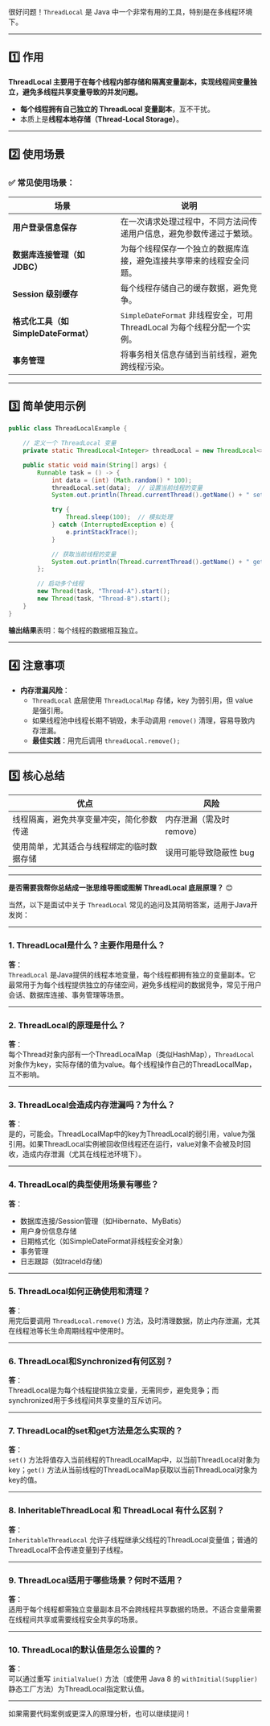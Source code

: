 很好问题！`ThreadLocal` 是 Java 中一个非常有用的工具，特别是在多线程环境下。

---

## **1️⃣ 作用**

**ThreadLocal 主要用于在每个线程内部存储和隔离变量副本，实现线程间变量独立，避免多线程共享变量导致的并发问题。**

- **每个线程拥有自己独立的 ThreadLocal 变量副本**，互不干扰。
- 本质上是**线程本地存储（Thread-Local Storage）**。

---

## **2️⃣ 使用场景**

### ✅ **常见使用场景：**

| 场景                        | 说明                                                         |
|---------------------------|------------------------------------------------------------|
| **用户登录信息保存**            | 在一次请求处理过程中，不同方法间传递用户信息，避免参数传递过于繁琐。 |
| **数据库连接管理（如 JDBC）**   | 为每个线程保存一个独立的数据库连接，避免连接共享带来的线程安全问题。  |
| **Session 级别缓存**            | 每个线程存储自己的缓存数据，避免竞争。                             |
| **格式化工具（如 SimpleDateFormat）** | `SimpleDateFormat` 非线程安全，可用 ThreadLocal 为每个线程分配一个实例。 |
| **事务管理**                    | 将事务相关信息存储到当前线程，避免跨线程污染。                      |

---

## **3️⃣ 简单使用示例**

```java
public class ThreadLocalExample {

    // 定义一个 ThreadLocal 变量
    private static ThreadLocal<Integer> threadLocal = new ThreadLocal<>();

    public static void main(String[] args) {
        Runnable task = () -> {
            int data = (int) (Math.random() * 100);
            threadLocal.set(data);  // 设置当前线程的变量
            System.out.println(Thread.currentThread().getName() + " set data: " + data);

            try {
                Thread.sleep(100);  // 模拟处理
            } catch (InterruptedException e) {
                e.printStackTrace();
            }

            // 获取当前线程的变量
            System.out.println(Thread.currentThread().getName() + " get data: " + threadLocal.get());
        };

        // 启动多个线程
        new Thread(task, "Thread-A").start();
        new Thread(task, "Thread-B").start();
    }
}
```

**输出结果**表明：每个线程的数据相互独立。

---

## **4️⃣ 注意事项**

- **内存泄漏风险**：
  - `ThreadLocal` 底层使用 `ThreadLocalMap` 存储，key 为弱引用，但 value 是强引用。
  - 如果线程池中线程长期不销毁，未手动调用 `remove()` 清理，容易导致内存泄漏。
  - **最佳实践**：用完后调用 `threadLocal.remove();`

---

## **5️⃣ 核心总结**

| 优点                                        | 风险                   |
|------------------------------------------|----------------------|
| 线程隔离，避免共享变量冲突，简化参数传递                    | 内存泄漏（需及时 remove） |
| 使用简单，尤其适合与线程绑定的临时数据存储                 | 误用可能导致隐蔽性 bug  |

---

**是否需要我帮你总结成一张思维导图或图解 ThreadLocal 底层原理？** 😊

当然，以下是面试中关于 `ThreadLocal` 常见的追问及其简明答案，适用于Java开发岗：

---

### 1. ThreadLocal是什么？主要作用是什么？

**答**：  
`ThreadLocal` 是Java提供的线程本地变量，每个线程都拥有独立的变量副本。它最常用于为每个线程提供独立的存储空间，避免多线程间的数据竞争，常见于用户会话、数据库连接、事务管理等场景。

---

### 2. ThreadLocal的原理是什么？

**答**：  
每个Thread对象内部有一个ThreadLocalMap（类似HashMap），`ThreadLocal` 对象作为key，实际存储的值为value。每个线程操作自己的ThreadLocalMap，互不影响。

---

### 3. ThreadLocal会造成内存泄漏吗？为什么？

**答**：  
是的，可能会。ThreadLocalMap中的key为ThreadLocal的弱引用，value为强引用。如果ThreadLocal实例被回收但线程还在运行，value对象不会被及时回收，造成内存泄漏（尤其在线程池环境下）。

---

### 4. ThreadLocal的典型使用场景有哪些？

**答**：  
- 数据库连接/Session管理（如Hibernate、MyBatis）
- 用户身份信息存储
- 日期格式化（如SimpleDateFormat非线程安全对象）
- 事务管理
- 日志跟踪（如traceId存储）

---

### 5. ThreadLocal如何正确使用和清理？

**答**：  
用完后要调用 `ThreadLocal.remove()` 方法，及时清理数据，防止内存泄漏，尤其在线程池等长生命周期线程中使用时。

---

### 6. ThreadLocal和Synchronized有何区别？

**答**：  
ThreadLocal是为每个线程提供独立变量，无需同步，避免竞争；而synchronized用于多线程间共享变量的互斥访问。

---

### 7. ThreadLocal的set和get方法是怎么实现的？

**答**：  
`set()` 方法将值存入当前线程的ThreadLocalMap中，以当前ThreadLocal对象为key；`get()` 方法从当前线程的ThreadLocalMap获取以当前ThreadLocal对象为key的值。

---

### 8. InheritableThreadLocal 和 ThreadLocal 有什么区别？

**答**：  
`InheritableThreadLocal` 允许子线程继承父线程的ThreadLocal变量值；普通的ThreadLocal不会传递变量到子线程。

---

### 9. ThreadLocal适用于哪些场景？何时不适用？

**答**：  
适用于每个线程都需独立变量副本且不会跨线程共享数据的场景。不适合变量需要在线程间共享或需要线程安全共享的场景。

---

### 10. ThreadLocal的默认值是怎么设置的？

**答**：  
可以通过重写 `initialValue()` 方法（或使用 Java 8 的 `withInitial(Supplier)` 静态工厂方法）为ThreadLocal指定默认值。

---

如果需要代码案例或更深入的原理分析，也可以继续提问！